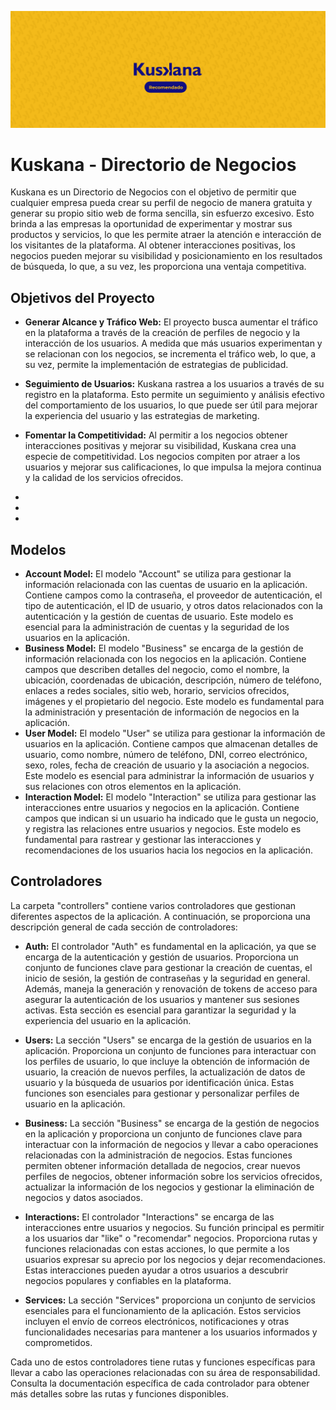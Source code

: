 ![HenryLogo](./frontend-icarec/public/metadata/frame2.png)
# Kuskana - Directorio de Negocios
Kuskana es un Directorio de Negocios con el objetivo de permitir que cualquier empresa pueda crear su perfil de negocio de manera gratuita y generar su propio sitio web de forma sencilla, sin esfuerzo excesivo. Esto brinda a las empresas la oportunidad de experimentar y mostrar sus productos y servicios, lo que les permite atraer la atención e interacción de los visitantes de la plataforma. Al obtener interacciones positivas, los negocios pueden mejorar su visibilidad y posicionamiento en los resultados de búsqueda, lo que, a su vez, les proporciona una ventaja competitiva.
<!-- La finalidad de Kuskana es permitir que cualquier negocio pueda crear su perfil de manera gratuita y generar su propia página web de forma sencilla, sin requerir un gran esfuerzo. Esto les permite ganar interacciones de los demás internautas al experimentar con el negocio que ofrecen, lo que puede llevarlos a clasificar en los primeros lugares. Además, los negocios tienen la opción de compartir su página web en las redes sociales a través de un enlace que permite a los usuarios ponerse en contacto con ellos. -->

## Objetivos del Proyecto
- **Generar Alcance y Tráfico Web:** El proyecto busca aumentar el tráfico en la plataforma a través de la creación de perfiles de negocio y la interacción de los usuarios. A medida que más usuarios experimentan y se relacionan con los negocios, se incrementa el tráfico web, lo que, a su vez, permite la implementación de estrategias de publicidad.

- **Seguimiento de Usuarios:** Kuskana rastrea a los usuarios a través de su registro en la plataforma. Esto permite un seguimiento y análisis efectivo del comportamiento de los usuarios, lo que puede ser útil para mejorar la experiencia del usuario y las estrategias de marketing.

- **Fomentar la Competitividad:** Al permitir a los negocios obtener interacciones positivas y mejorar su visibilidad, Kuskana crea una especie de competitividad. Los negocios compiten por atraer a los usuarios y mejorar sus calificaciones, lo que impulsa la mejora continua y la calidad de los servicios ofrecidos.
- <!-- Uno de los objetivos clave del proyecto es crear alcance y tráfico en la plataforma web. Esto es esencial para implementar estrategias de publicidad y promoción efectivas. -->

- <!-- Otro objetivo importante es dar seguimiento a los usuarios a través de su registro en nuestra plataforma. Este seguimiento y análisis del comportamiento de los usuarios nos proporciona información valiosa para mejorar la experiencia del usuario y nuestras estrategias de marketing. -->

- <!-- El proyecto también busca fomentar una especie de competitividad. Al permitir a los negocios obtener interacciones positivas y mejorar su visibilidad, Kuskana crea un entorno en el que los negocios compiten por atraer a los usuarios y mejorar sus calificaciones. Esto impulsa la mejora continua y la calidad de los servicios ofrecidos. -->


## Modelos
- **Account Model:** El modelo "Account" se utiliza para gestionar la información relacionada con las cuentas de usuario en la aplicación. Contiene campos como la contraseña, el proveedor de autenticación, el tipo de autenticación, el ID de usuario, y otros datos relacionados con la autenticación y la gestión de cuentas de usuario. Este modelo es esencial para la administración de cuentas y la seguridad de los usuarios en la aplicación.
- **Business Model:** El modelo "Business" se encarga de la gestión de información relacionada con los negocios en la aplicación. Contiene campos que describen detalles del negocio, como el nombre, la ubicación, coordenadas de ubicación, descripción, número de teléfono, enlaces a redes sociales, sitio web, horario, servicios ofrecidos, imágenes y el propietario del negocio. Este modelo es fundamental para la administración y presentación de información de negocios en la aplicación.
- **User Model:** El modelo "User" se utiliza para gestionar la información de usuarios en la aplicación. Contiene campos que almacenan detalles de usuario, como nombre, número de teléfono, DNI, correo electrónico, sexo, roles, fecha de creación de usuario y la asociación a negocios. Este modelo es esencial para administrar la información de usuarios y sus relaciones con otros elementos en la aplicación.
- **Interaction Model:** El modelo "Interaction" se utiliza para gestionar las interacciones entre usuarios y negocios en la aplicación. Contiene campos que indican si un usuario ha indicado que le gusta un negocio, y registra las relaciones entre usuarios y negocios. Este modelo es fundamental para rastrear y gestionar las interacciones y recomendaciones de los usuarios hacia los negocios en la aplicación.

## Controladores
La carpeta "controllers" contiene varios controladores que gestionan diferentes aspectos de la aplicación. A continuación, se proporciona una descripción general de cada sección de controladores:

- **Auth:** El controlador "Auth" es fundamental en la aplicación, ya que se encarga de la autenticación y gestión de usuarios. Proporciona un conjunto de funciones clave para gestionar la creación de cuentas, el inicio de sesión, la gestión de contraseñas y la seguridad en general. Además, maneja la generación y renovación de tokens de acceso para asegurar la autenticación de los usuarios y mantener sus sesiones activas. Esta sección es esencial para garantizar la seguridad y la experiencia del usuario en la aplicación.

- **Users:** La sección "Users" se encarga de la gestión de usuarios en la aplicación. Proporciona un conjunto de funciones para interactuar con los perfiles de usuario, lo que incluye la obtención de información de usuario, la creación de nuevos perfiles, la actualización de datos de usuario y la búsqueda de usuarios por identificación única. Estas funciones son esenciales para gestionar y personalizar perfiles de usuario en la aplicación.

- **Business:** La sección "Business" se encarga de la gestión de negocios en la aplicación y proporciona un conjunto de funciones clave para interactuar con la información de negocios y llevar a cabo operaciones relacionadas con la administración de negocios. Estas funciones permiten obtener información detallada de negocios, crear nuevos perfiles de negocios, obtener información sobre los servicios ofrecidos, actualizar la información de los negocios y gestionar la eliminación de negocios y datos asociados. 

- **Interactions:** El controlador "Interactions" se encarga de las interacciones entre usuarios y negocios. Su función principal es permitir a los usuarios dar "like" o "recomendar" negocios. Proporciona rutas y funciones relacionadas con estas acciones, lo que permite a los usuarios expresar su aprecio por los negocios y dejar recomendaciones. Estas interacciones pueden ayudar a otros usuarios a descubrir negocios populares y confiables en la plataforma.

- **Services:** La sección "Services" proporciona un conjunto de servicios esenciales para el funcionamiento de la aplicación. Estos servicios incluyen el envío de correos electrónicos, notificaciones y otras funcionalidades necesarias para mantener a los usuarios informados y comprometidos.

Cada uno de estos controladores tiene rutas y funciones específicas para llevar a cabo las operaciones relacionadas con su área de responsabilidad. Consulta la documentación específica de cada controlador para obtener más detalles sobre las rutas y funciones disponibles.
